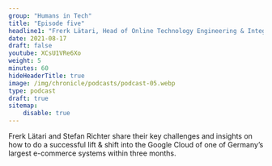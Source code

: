 ```yaml
---
group: "Humans in Tech"
title: "Episode five"
headline1: "Frerk Lätari, Head of Online Technology Engineering & Integration @ Tchibo.de"
date: 2021-08-17
draft: false
youtube: XCsU1VRe6Xo
weight: 5
minutes: 60
hideHeaderTitle: true
image: /img/chronicle/podcasts/podcast-05.webp
type: podcast
draft: true
sitemap:
    disable: true
---
```


Frerk Lätari and Stefan Richter share their key challenges and insights on how to do a successful lift & shift into the Google Cloud of one of Germany’s largest e-commerce systems within three months.
